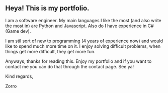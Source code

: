 <h2>Heya! This is my portfolio.</h2>

<p>I am a software engineer. My main languages I like the most (and also write the most in) are Python and Javascript. Also do I have experience in C# (Game dev).</p>

<p>I am stil sort of new to programming (4 years of experience now) and would like to spend much more time on it. I enjoy solving difficult problems, when things get more difficult, they get more fun.</p>

<p>Anyways, thanks for reading this. Enjoy my portfolio and if you want to contact me you can do that through the contact page. See ya!</p>

<p>Kind regards,</p>

<p>Zorro</p>

